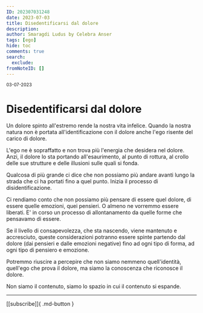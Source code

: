 ```yaml
---
ID: 202307031248
date: 2023-07-03
title: Disedentificarsi dal dolore
description:
author: Smaragdi Ludus by Celebra Anser
tags: [ego]
hide: toc
comments: true
search:
  exclude:
fromNoteID: []  
---
```


<small>03-07-2023</small>
# Disedentificarsi dal dolore

Un dolore spinto all'estremo rende la nostra vita infelice. Quando la nostra natura non è portata all'identificazione con il dolore anche l'ego risente del carico di dolore.

L'ego ne è sopraffatto e non trova più l'energia che desidera nel dolore. Anzi, il dolore lo sta portando all'esaurimento, al punto di rottura, al crollo delle sue strutture e delle illusioni sulle quali si fonda.

Qualcosa di più grande ci dice che non possiamo più andare avanti lungo la strada che ci ha portati fino a quel punto. Inizia il processo di disidentificazione.

Ci rendiamo conto che non possiamo più pensare di essere quel dolore, di essere quelle emozioni, quei pensieri. O almeno ne vorremmo essere liberati. E' in corso un processo di allontanamento da quelle forme che pensavamo di essere.

Se il livello di consapevolezza, che sta nascendo, viene mantenuto e accresciuto, queste considerazioni potranno essere spinte partendo dal dolore (dai pensieri e dalle emozioni negative) fino ad ogni tipo di forma, ad ogni tipo di pensiero e emozione.

Potremmo riuscire a percepire che non siamo nemmeno quell'identità, quell'ego che prova il dolore, ma siamo la conoscenza che riconosce il dolore.

Non siamo il contenuto, siamo lo spazio in cui il contenuto si espande.

---
[[subscribe]]{ .md-button } 